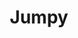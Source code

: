 ---
title: Jumpy
template: docs/section.html
weight: 30
sort_by: weight

extra:
    github_link: https://github.com/fishfolk/jumpy
---
